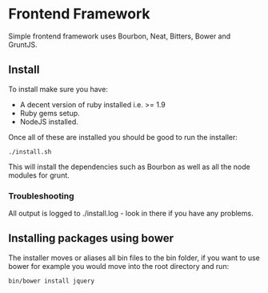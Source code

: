 # Frontend Framework

Simple frontend framework uses Bourbon, Neat, Bitters, Bower and GruntJS.

## Install

To install make sure you have:
- A decent version of ruby installed i.e. >= 1.9
- Ruby gems setup.
- NodeJS installed.

Once all of these are installed you should be good to run the installer:

```
./install.sh
```

This will install the dependencies such as Bourbon as well as all the node modules for grunt.

### Troubleshooting
All output is logged to ./install.log - look in there if you have any problems.


## Installing packages using bower

The installer moves or aliases all bin files to the bin folder, if you want to use bower for example you would move into the root directory and run:

```
bin/bower install jquery
```
